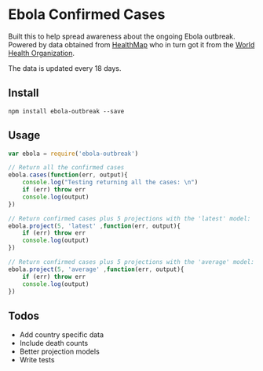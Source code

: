 # Ebola Confirmed Cases

Built this to help spread awareness about the ongoing Ebola outbreak. Powered by data obtained from [HealthMap](http://healthmap.org/ebola/) who in turn got it from the [World Health Organization](http://www.who.int/en/). 

The data is updated every 18 days. 

## Install

```shell
npm install ebola-outbreak --save
```

## Usage

```javascript
var ebola = require('ebola-outbreak')

// Return all the confirmed cases
ebola.cases(function(err, output){
	console.log("Testing returning all the cases: \n")
	if (err) throw err
	console.log(output)
})

// Return confirmed cases plus 5 projections with the 'latest' model:
ebola.project(5, 'latest' ,function(err, output){
	if (err) throw err
	console.log(output)
})

// Return confirmed cases plus 5 projections with the 'average' model:
ebola.project(5, 'average' ,function(err, output){
	if (err) throw err
	console.log(output)
})
```

## Todos

- Add country specific data
- Include death counts
- Better projection models
- Write tests
